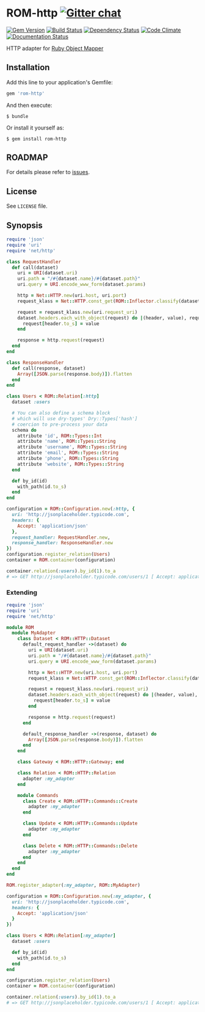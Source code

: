 [gem]: https://rubygems.org/gems/rom-http
[travis]: https://travis-ci.org/rom-rb/rom-http
[gemnasium]: https://gemnasium.com/rom-rb/rom-http
[codeclimate]: https://codeclimate.com/github/rom-rb/rom-http
[inchpages]: http://inch-ci.org/github/rom-rb/rom-http
[gitter]: https://gitter.im/rom-rb/chat
[rom]:  https://github.com/rom-rb/rom


# ROM-http [![Gitter chat](https://badges.gitter.im/rom-rb/chat.svg)][gitter]

[![Gem Version](https://badge.fury.io/rb/rom-http.svg)][gem]
[![Build Status](https://travis-ci.org/rom-rb/rom-http.svg?branch=master)][travis]
[![Dependency Status](https://gemnasium.com/rom-rb/rom-http.svg)][gemnasium]
[![Code Climate](https://codeclimate.com/github/rom-rb/rom-http/badges/gpa.svg)][codeclimate]
[![Documentation Status](http://inch-ci.org/github/rom-rb/rom-http.svg?branch=master&style=flat)][inchpages]

HTTP adapter for [Ruby Object Mapper][rom]

## Installation

Add this line to your application's Gemfile:

```ruby
gem 'rom-http'
```

And then execute:

    $ bundle

Or install it yourself as:

    $ gem install rom-http

## ROADMAP

For details please refer to [issues](https://github.com/rom-rb/rom-http/issues).


## License

See `LICENSE` file.

## Synopsis

```ruby
require 'json'
require 'uri'
require 'net/http'

class RequestHandler
  def call(dataset)
    uri = URI(dataset.uri)
    uri.path = "/#{dataset.name}/#{dataset.path}"
    uri.query = URI.encode_www_form(dataset.params)

    http = Net::HTTP.new(uri.host, uri.port)
    request_klass = Net::HTTP.const_get(ROM::Inflector.classify(dataset.request_method))

    request = request_klass.new(uri.request_uri)
    dataset.headers.each_with_object(request) do |(header, value), request|
      request[header.to_s] = value
    end

    response = http.request(request)
  end
end

class ResponseHandler
  def call(response, dataset)
    Array([JSON.parse(response.body)]).flatten
  end
end

class Users < ROM::Relation[:http]
  dataset :users

  # You can also define a schema block
  # which will use dry-types' Dry::Types['hash']
  # coercion to pre-process your data
  schema do
    attribute 'id', ROM::Types::Int
    attribute 'name', ROM::Types::String
    attribute 'username', ROM::Types::String
    attribute 'email', ROM::Types::String
    attribute 'phone', ROM::Types::String
    attribute 'website', ROM::Types::String
  end

  def by_id(id)
    with_path(id.to_s)
  end
end

configuration = ROM::Configuration.new(:http, {
  uri: 'http://jsonplaceholder.typicode.com',
  headers: {
    Accept: 'application/json'
  },
  request_handler: RequestHandler.new,
  response_handler: ResponseHandler.new
})
configuration.register_relation(Users)
container = ROM.container(configuration)

container.relation(:users).by_id(1).to_a
# => GET http://jsonplaceholder.typicode.com/users/1 [ Accept: application/json ]
```

### Extending

```ruby
require 'json'
require 'uri'
require 'net/http'

module ROM
  module MyAdapter
    class Dataset < ROM::HTTP::Dataset
      default_request_handler ->(dataset) do
        uri = URI(dataset.uri)
        uri.path = "/#{dataset.name}/#{dataset.path}"
        uri.query = URI.encode_www_form(dataset.params)

        http = Net::HTTP.new(uri.host, uri.port)
        request_klass = Net::HTTP.const_get(ROM::Inflector.classify(dataset.request_method))

        request = request_klass.new(uri.request_uri)
        dataset.headers.each_with_object(request) do |(header, value), request|
          request[header.to_s] = value
        end

        response = http.request(request)
      end

      default_response_handler ->(response, dataset) do
        Array([JSON.parse(response.body)]).flatten
      end
    end

    class Gateway < ROM::HTTP::Gateway; end

    class Relation < ROM::HTTP::Relation
      adapter :my_adapter
    end

    module Commands
      class Create < ROM::HTTP::Commands::Create
        adapter :my_adapter
      end

      class Update < ROM::HTTP::Commands::Update
        adapter :my_adapter
      end

      class Delete < ROM::HTTP::Commands::Delete
        adapter :my_adapter
      end
    end
  end
end

ROM.register_adapter(:my_adapter, ROM::MyAdapter)

configuration = ROM::Configuration.new(:my_adapter, {
  uri: 'http://jsonplaceholder.typicode.com',
  headers: {
    Accept: 'application/json'
  }
})

class Users < ROM::Relation[:my_adapter]
  dataset :users

  def by_id(id)
    with_path(id.to_s)
  end
end

configuration.register_relation(Users)
container = ROM.container(configuration)

container.relation(:users).by_id(1).to_a
# => GET http://jsonplaceholder.typicode.com/users/1 [ Accept: application/json ]
```
